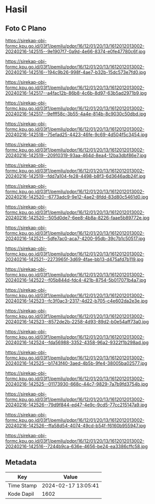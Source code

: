 # Hasil

## Foto C Plano

https://sirekap-obj-formc.kpu.go.id/03f1/pemilu/pdpr/16/12/01/20/13/1612012013002-20240216-142515--9e1907f7-0a9d-4e66-8374-e0fe47780c6f.jpg

https://sirekap-obj-formc.kpu.go.id/03f1/pemilu/pdpr/16/12/01/20/13/1612012013002-20240216-142516--194c9b26-998f-4ae7-b32b-15dc573e7fd0.jpg

https://sirekap-obj-formc.kpu.go.id/03f1/pemilu/pdpr/16/12/01/20/13/1612012013002-20240216-142517--a4fac12b-86b8-4c6b-8d97-63b5ad2971b9.jpg

https://sirekap-obj-formc.kpu.go.id/03f1/pemilu/pdpr/16/12/01/20/13/1612012013002-20240216-142517--9efff58c-3b55-4a4e-814b-8c9030c50dbd.jpg

https://sirekap-obj-formc.kpu.go.id/03f1/pemilu/pdpr/16/12/01/20/13/1612012013002-20240216-142518--75efad25-4423-46fe-9c69-4d504f5c3454.jpg

https://sirekap-obj-formc.kpu.go.id/03f1/pemilu/pdpr/16/12/01/20/13/1612012013002-20240216-142519--20910319-93aa-464d-8ea4-12ba3dbf86e7.jpg

https://sirekap-obj-formc.kpu.go.id/03f1/pemilu/pdpr/16/12/01/20/13/1612012013002-20240216-142519--fdd7a104-fe28-4498-b8f3-6d3646adb24f.jpg

https://sirekap-obj-formc.kpu.go.id/03f1/pemilu/pdpr/16/12/01/20/13/1612012013002-20240216-142520--6773adc9-9e12-4ae2-8fdd-83d80c5461d0.jpg

https://sirekap-obj-formc.kpu.go.id/03f1/pemilu/pdpr/16/12/01/20/13/1612012013002-20240216-142520--505d0de7-6ee8-4b8a-8226-faae5b89772e.jpg

https://sirekap-obj-formc.kpu.go.id/03f1/pemilu/pdpr/16/12/01/20/13/1612012013002-20240216-142521--5dfe7ac0-aca7-4200-95db-39c7b1c50517.jpg

https://sirekap-obj-formc.kpu.go.id/03f1/pemilu/pdpr/16/12/01/20/13/1612012013002-20240216-142521--2273965f-3d69-4fae-bb13-d475afd7b119.jpg

https://sirekap-obj-formc.kpu.go.id/03f1/pemilu/pdpr/16/12/01/20/13/1612012013002-20240216-142522--f05b844d-fdc4-421b-8754-5b017071b4a7.jpg

https://sirekap-obj-formc.kpu.go.id/03f1/pemilu/pdpr/16/12/01/20/13/1612012013002-20240216-142523--fc3f0ac3-2317-4d22-b705-c4e602da2e3e.jpg

https://sirekap-obj-formc.kpu.go.id/03f1/pemilu/pdpr/16/12/01/20/13/1612012013002-20240216-142523--8572de2b-2258-4d93-89d2-b0e54aff73a0.jpg

https://sirekap-obj-formc.kpu.go.id/03f1/pemilu/pdpr/16/12/01/20/13/1612012013002-20240216-142524--fda56988-3352-4358-96a2-9322f1b298ad.jpg

https://sirekap-obj-formc.kpu.go.id/03f1/pemilu/pdpr/16/12/01/20/13/1612012013002-20240216-142525--b1743f40-3aed-4b5b-9fe4-38005ba02577.jpg

https://sirekap-obj-formc.kpu.go.id/03f1/pemilu/pdpr/16/12/01/20/13/1612012013002-20240216-142525--01173930-668c-44c7-9829-7a7b9fd3754b.jpg

https://sirekap-obj-formc.kpu.go.id/03f1/pemilu/pdpr/16/12/01/20/13/1612012013002-20240216-142526--79d9f844-ed47-4e9c-9cd5-77cc215147a9.jpg

https://sirekap-obj-formc.kpu.go.id/03f1/pemilu/pdpr/16/12/01/20/13/1612012013002-20240216-142526--ffa58d54-4074-49cd-b54f-f6160b955947.jpg

https://sirekap-obj-formc.kpu.go.id/03f1/pemilu/pdpr/16/12/01/20/13/1612012013002-20240216-142516--7244b9ca-636e-4656-be24-ea3386cffc58.jpg


## Metadata

| Key        | Value               |
| ---------- | ------------------- |
| Time Stamp | 2024-02-17 13:05:41 |
| Kode Dapil | 1602                |



